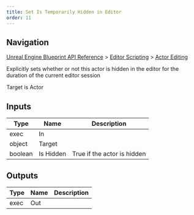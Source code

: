 ```yaml
---
title: Set Is Temporarily Hidden in Editor
order: 11
---
```

## Navigation

[Unreal Engine Blueprint API Reference](https://dev.epicgames.com/documentation/en-us/unreal-engine/BlueprintAPI) > [Editor Scripting](https://dev.epicgames.com/documentation/en-us/unreal-engine/BlueprintAPI/EditorScripting) > [Actor Editing](https://dev.epicgames.com/documentation/en-us/unreal-engine/BlueprintAPI/EditorScripting/ActorEditing)

Explicitly sets whether or not this actor is hidden in the editor for the duration of the current editor session

Target is Actor

## Inputs

| Type | Name | Description |
| --- | --- | --- |
| exec | In |  |
| object | Target |  |
| boolean | Is Hidden | True if the actor is hidden |

## Outputs

| Type | Name | Description |
| --- | --- | --- |
| exec | Out |  |
